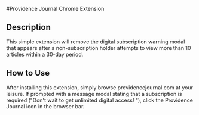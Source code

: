 #Providence Journal Chrome Extension

## Description
This simple extension will remove the digital subscription warning modal that appears after a non-subscription holder attempts to view more than 10 articles within a 30-day period. 

## How to Use
After installing this extension, simply browse providencejournal.com at your leisure. If prompted with a message modal stating that a subscription is required ("Don't wait to get unlimited digital access!
"), click the Providence Journal icon in the browser bar.